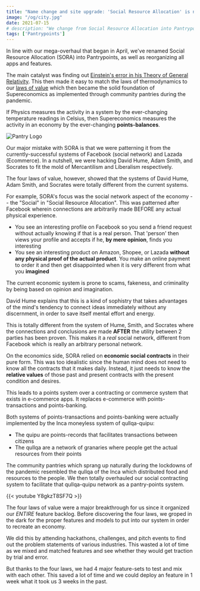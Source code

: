 ```yaml
---
title: "Name change and site upgrade: 'Social Resource Allocation' is now 'Pantrypoints'!"
image: "/og/city.jpg"
date: 2021-07-15
# description: "We change from Social Resource Allocation into Pantrypoints. This is in line with our mega-overhaul that began in April 2021"
tags: ['Pantrypoints']
---
```



In line with our mega-overhaul that began in April, we've renamed Social Resource Allocation (SORA) into Pantrypoints, as well as reorganizing all apps and features.  

The main catalyst was finding out [Einstein's error in his Theory of General Relativity](https://superphysics.org/material/fallacies/general-relativity/). This then made it easy to match the laws of thermodynamics to our [laws of value](https://superphysics.org/social/economics/principles/four-laws-of-value/) which then became the solid foundation of Supereconomics as implemented through community pantries during the pandemic.


If Physics measures the activity in a system by the ever-changing temperature readings in Celsius, then Supereconomics measures the activity in an economy by the ever-changing **points-balances**.


![Pantry Logo](/logos/pantry.png)



Our major mistake with SORA is that we were patterning it from the currently-successful systems of Facebook (social network) and Lazada (Ecommerce). In a nutshell, we were hacking David Hume, Adam Smith, and Socrates to fit the mold of Mercantilism and Liberalism respectively. 

The four laws of value, however, showed that the systems of David Hume, Adam Smith, and Socrates were totally different from the current systems. 

For example, SORA's focus was the social network aspect of the economy -- the "Social" in "Social Resource Allocation". This was patterned after Facebook wherein connections are arbitrarily made BEFORE any actual physical experience.
- You see an interesting profile on Facebook so you send a friend request without actually knowing if that is a real person. That 'person' then views your profile and accepts if he, **by mere opinion**, finds you interesting
- You see an interesting product on Amazon, Shopee, or Lazada **without any physical proof of the actual product**. You make an online payment to order it and then get disappointed when it is very different from what you **imagined**

The current economic system is prone to scams, fakeness, and criminality by being based on opinion and imagination. 

David Hume explains that this is a kind of sophistry that takes advantages of the mind's tendency to connect ideas immediately without any discernment, in order to save itself mental effort and energy.  

This is totally different from the system of Hume, Smith, and Socrates where the connections and conclusions are made **AFTER** the utility between 2 parties has been proven. This makes it a *real* social network, different from Facebook which is really an arbitrary personal network.   

On the economics side, SORA relied on **economic social contracts** in their pure form. This was too idealistic since the human mind does not need to know all the contracts that it makes daily. Instead, it just needs to know the **relative values** of those past and present contracts with the present condition and desires. 

This leads to a points system over a contracting or commerce system that exists in e-commerce apps. It replaces e-commerce with points-transactions and points-banking.


<!-- The focus of Pantry, on the other hand, is the resource allocation and points-banking part. We realized that the latter is more critical. Moreover, -->

Both systems of points-transactions and points-banking were actually implemented by the Inca moneyless system of qullqa-quipu:
- The quipu are points-records that facilitates transactions between citizens
- The qullqa are a network of granaries where people get the actual resources from their points

The community pantries which sprang up naturally during the lockdowns of the pandemic resembled the qullqa of the Inca which distributed food and resources to the people. We then totally overhauled our social contracting system to facilitate that qullqa-quipu network as a pantry-points system. 




{{< youtube Y8gkzT8SF7Q >}}


The four laws of value were a major breakthrough for us since it organized our *ENTIRE* feature backlog. Before discovering the four laws, we groped in the dark for the proper features and models to put into our system in order to recreate an economy.

We did this by attending hackathons, challenges, and pitch events to find out the problem statements of various industries. This wasted a lot of time as we mixed and matched features and see whether they would get traction by trial and error.

But thanks to the four laws, we had 4 major feature-sets to test and mix with each other.  This saved a lot of time and we could deploy an feature in 1 week what it took us 3 weeks in the past.  

